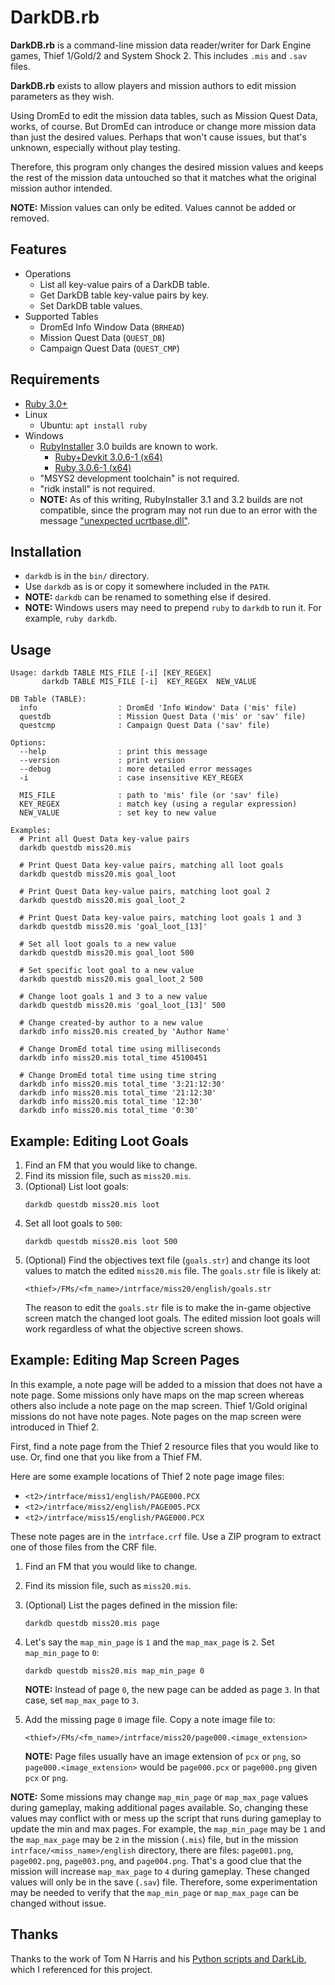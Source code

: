 # DarkDB.rb

**DarkDB.rb** is a command-line mission data reader/writer for Dark
Engine games, Thief 1/Gold/2 and System Shock 2. This includes `.mis`
and `.sav` files.

**DarkDB.rb** exists to allow players and mission authors to edit
mission parameters as they wish.

Using DromEd to edit the mission data tables, such as Mission Quest
Data, works, of course. But DromEd can introduce or change more
mission data than just the desired values. Perhaps that won't cause
issues, but that's unknown, especially without play testing.

Therefore, this program only changes the desired mission values and
keeps the rest of the mission data untouched so that it matches what
the original mission author intended.

**NOTE:** Mission values can only be edited. Values cannot be added or removed.


## Features

* Operations
    - List all key-value pairs of a DarkDB table.
    - Get DarkDB table key-value pairs by key.
    - Set DarkDB table values.
* Supported Tables
    - DromEd Info Window Data (`BRHEAD`)
    - Mission Quest Data (`QUEST_DB`)
    - Campaign Quest Data (`QUEST_CMP`)


## Requirements

* [Ruby 3.0+](https://www.ruby-lang.org/en/downloads/)
* Linux
    - Ubuntu: `apt install ruby`
* Windows
    - [RubyInstaller](https://rubyinstaller.org/downloads/) 3.0 builds are known to work.
        + [Ruby+Devkit 3.0.6-1 (x64)](https://github.com/oneclick/rubyinstaller2/releases/download/RubyInstaller-3.0.6-1/rubyinstaller-devkit-3.0.6-1-x64.exe)
        + [Ruby 3.0.6-1 (x64)](https://github.com/oneclick/rubyinstaller2/releases/download/RubyInstaller-3.0.6-1/rubyinstaller-3.0.6-1-x64.exe)
    - "MSYS2 development toolchain" is not required.
    - "ridk install" is not required.
    - **NOTE:** As of this writing, RubyInstaller 3.1 and 3.2 builds are not compatible,
      since the program may not run due to an error with the message
      ["unexpected ucrtbase.dll"](https://github.com/oneclick/rubyinstaller2/issues/308).


## Installation

* `darkdb` is in the `bin/` directory.
* Use `darkdb` as is or copy it somewhere included in the `PATH`.
* **NOTE:** `darkdb` can be renamed to something else if desired.
* **NOTE:** Windows users may need to prepend `ruby` to `darkdb` to
  run it. For example, `ruby darkdb`.


## Usage

```
Usage: darkdb TABLE MIS_FILE [-i] [KEY_REGEX]
       darkdb TABLE MIS_FILE [-i]  KEY_REGEX  NEW_VALUE

DB Table (TABLE):
  info                  : DromEd 'Info Window' Data ('mis' file)
  questdb               : Mission Quest Data ('mis' or 'sav' file)
  questcmp              : Campaign Quest Data ('sav' file)

Options:
  --help                : print this message
  --version             : print version
  --debug               : more detailed error messages
  -i                    : case insensitive KEY_REGEX

  MIS_FILE              : path to 'mis' file (or 'sav' file)
  KEY_REGEX             : match key (using a regular expression)
  NEW_VALUE             : set key to new value

Examples:
  # Print all Quest Data key-value pairs
  darkdb questdb miss20.mis

  # Print Quest Data key-value pairs, matching all loot goals
  darkdb questdb miss20.mis goal_loot

  # Print Quest Data key-value pairs, matching loot goal 2
  darkdb questdb miss20.mis goal_loot_2

  # Print Quest Data key-value pairs, matching loot goals 1 and 3
  darkdb questdb miss20.mis 'goal_loot_[13]'

  # Set all loot goals to a new value
  darkdb questdb miss20.mis goal_loot 500

  # Set specific loot goal to a new value
  darkdb questdb miss20.mis goal_loot_2 500

  # Change loot goals 1 and 3 to a new value
  darkdb questdb miss20.mis 'goal_loot_[13]' 500

  # Change created-by author to a new value
  darkdb info miss20.mis created_by 'Author Name'

  # Change DromEd total time using milliseconds
  darkdb info miss20.mis total_time 45100451

  # Change DromEd total time using time string
  darkdb info miss20.mis total_time '3:21:12:30'
  darkdb info miss20.mis total_time '21:12:30'
  darkdb info miss20.mis total_time '12:30'
  darkdb info miss20.mis total_time '0:30'
```


## Example: Editing Loot Goals

1. Find an FM that you would like to change.
2. Find its mission file, such as `miss20.mis`.
3. (Optional) List loot goals:
   ```
   darkdb questdb miss20.mis loot
   ```
4. Set all loot goals to `500`:
   ```
   darkdb questdb miss20.mis loot 500
   ```
5. (Optional) Find the objectives text file (`goals.str`) and change its
   loot values to match the edited `miss20.mis` file. The `goals.str` file
   is likely at:
   ```
   <thief>/FMs/<fm_name>/intrface/miss20/english/goals.str
   ```
   The reason to edit the `goals.str` file is to make the in-game
   objective screen match the changed loot goals. The edited mission
   loot goals will work regardless of what the objective screen shows.


## Example: Editing Map Screen Pages

In this example, a note page will be added to a mission that does not
have a note page. Some missions only have maps on the map screen
whereas others also include a note page on the map screen. Thief
1/Gold original missions do not have note pages. Note pages on the map
screen were introduced in Thief 2.

First, find a note page from the Thief 2 resource files that you would
like to use. Or, find one that you like from a Thief FM.

Here are some example locations of Thief 2 note page image files:

* `<t2>/intrface/miss1/english/PAGE000.PCX`
* `<t2>/intrface/miss2/english/PAGE005.PCX`
* `<t2>/intrface/miss15/english/PAGE000.PCX`

These note pages are in the `intrface.crf` file. Use a ZIP program to
extract one of those files from the CRF file.

1. Find an FM that you would like to change.
2. Find its mission file, such as `miss20.mis`.
3. (Optional) List the pages defined in the mission file:
   ```
   darkdb questdb miss20.mis page
   ```
4. Let's say the `map_min_page` is `1` and the `map_max_page` is
   `2`. Set `map_min_page` to `0`:
   ```
   darkdb questdb miss20.mis map_min_page 0
   ```

   **NOTE:** Instead of page `0`, the new page can be added as page `3`.
   In that case, set `map_max_page` to `3`.
5. Add the missing page `0` image file. Copy a note image file to:
   ```
   <thief>/FMs/<fm_name>/intrface/miss20/page000.<image_extension>
   ```

   **NOTE:** Page files usually have an image extension of `pcx` or
   `png`, so `page000.<image_extension>` would be `page000.pcx` or
   `page000.png` given `pcx` or `png`.

**NOTE:** Some missions may change `map_min_page` or `map_max_page`
values during gameplay, making additional pages available. So,
changing these values may conflict with or mess up the script that
runs during gameplay to update the min and max pages. For example, the
`map_min_page` may be `1` and the `map_max_page` may be `2` in the
mission (`.mis`) file, but in the mission
`intrface/<miss_name>/english` directory, there are files:
`page001.png`, `page002.png`, `page003.png`, and `page004.png`. That's
a good clue that the mission will increase `map_max_page` to `4`
during gameplay. These changed values will only be in the save
(`.sav`) file. Therefore, some experimentation may be needed to verify
that the `map_min_page` or `map_max_page` can be changed without issue.


## Thanks

Thanks to the work of Tom N Harris and his [Python scripts and DarkLib](https://whoopdedo.org/projects.php?dark),
which I referenced for this project.

